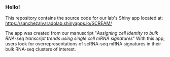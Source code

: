 ### Hello!
This repository contains the source code for our lab's Shiny app located at:
https://sanchezalvaradolab.shinyapps.io/SCREAM/
 
 The app was created from our manuscript "*Assigning cell identity to bulk RNA-seq transcript trends using single cell mRNA signatures*"
 With this app, users  look for overrepresentations of scRNA-seq mRNA signatures in their bulk RNA-seq clusters of interest.
